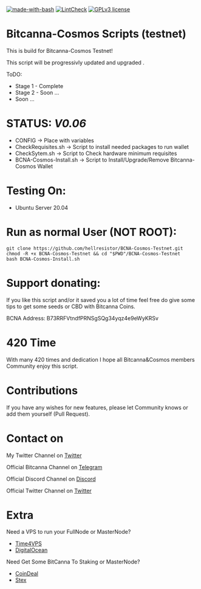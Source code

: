 [![made-with-bash](https://img.shields.io/badge/Made%20with-Bash-1f425f.svg)](https://www.gnu.org/software/bash/)
[![LintCheck](https://github.com/hellresistor/Bitcanna-Cosmos-Testnet/actions/workflows/main.yml/badge.svg)](https://github.com/hellresistor/Bitcanna-Cosmos-Testnet/actions/workflows/main.yml)
[![GPLv3 license](https://img.shields.io/badge/License-GPLv3-blue.svg)](http://perso.crans.org/besson/LICENSE.html)

# Bitcanna-Cosmos Scripts (testnet)

This is build for Bitcanna-Cosmos Testnet!

This script will be progressivly updated and upgraded .

ToDO:
 - Stage 1 - Complete
 - Stage 2 - Soon ...
 - Soon ...

# STATUS: *V0.06*
 - CONFIG -> Place with variables
 - CheckRequisites.sh -> Script to install needed packages to run wallet
 - CheckSytem.sh -> Script to Check hardware minimum requisites
 - BCNA-Cosmos-Install.sh -> Script to Install/Upgrade/Remove Bitcanna-Cosmos Wallet

# Testing On:
 - Ubuntu Server 20.04

# Run as normal User (NOT ROOT):
    git clone https://github.com/hellresistor/BCNA-Cosmos-Testnet.git
    chmod -R +x BCNA-Cosmos-Testnet && cd "$PWD"/BCNA-Cosmos-Testnet
    bash BCNA-Cosmos-Install.sh


# Support donating:
If you like this script and/or it saved you a lot of time
feel free do give some tips to get some seeds or CBD with Bitcanna Coins.

BCNA Address:  B73RRFVtndfPRNSgSQg34yqz4e9eWyKRSv

# 420 Time
With many 420 times and dedication
I hope all Bitcanna&Cosmos members Community enjoy this script.

# Contributions
If you have any wishes for new features, please let Community knows or add them yourself (Pull Request). 

# Contact on
My Twitter Channel on [Twitter](https://www.twitter.com/hellresistor)

Official Bitcanna Channel on [Telegram](https://t.me/joinchat/F4JfThITJB3cU-uaCwtKlQ)

Official Discord Channel on [Discord](https://discord.gg/BZH3X5WGw2)

Official Twitter Channel on [Twitter](https://www.twitter.com/bitcannaglobal)

# Extra
 Need a VPS to run your FullNode or MasterNode?

  - [Time4VPS](https://www.time4vps.com/?affid=4335)
  - [DigitalOcean](https://m.do.co/c/9c8dc13a528c)

 Need Get Some BitCanna To Staking or MasterNode?

 - [CoinDeal](https://coindeal.com/ref/AV4X)
 - [Stex](https://app.stex.com/?ref=75177165)
